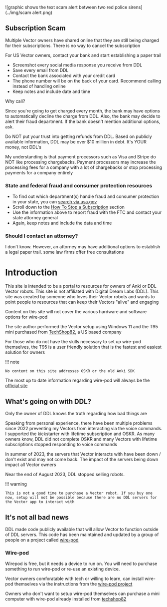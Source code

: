 ![graphic shows the text scam alert between two red police sirens](../img/scam alert.png)

## Subscription Scam

Multiple Vector owners have shared online that they are still being charged for their subscriptions. There is no way to cancel the subscription

For US Vector owners, contact your bank and start establishing a paper trail

* Screenshot every social media response you receive from DDL
* Save every email from DDL
* Contact the bank associated with your credit card
* The phone number will be on the back of your card. Recommend calling instead of handling online
* Keep notes and include date and time

Why call?

Since you're going to get charged every month, the bank may have options to automatically decline the charge from DDL. Also, the bank may decide to alert their fraud department. If the bank doesn't mention additional options, ask.

Do NOT put your trust into getting refunds from DDL. Based on publicly available information, DDL may be over $10 million in debt. It's YOUR money, not DDL's

My understanding is that payment processors such as Visa and Stripe do NOT like processing chargebacks. Payment processors may increase the processing fees for a company with a lot of chargebacks or stop processing payments for a company entirely

### State and federal fraud and consumer protection resources

* To find out which department(s) handle fraud and consumer protection in your state, you can [search via usa.gov](https://www.usa.gov/state-consumer?fbclid=IwAR0cAn1vgNTrnj8jL-IOF-CKNhW4__D9dxF7oYmVf0LY7EH3IWCX2W-UxIk)
* Scroll down to the [How To Stop a Subscription](https://consumer.ftc.gov/articles/getting-and-out-free-trials-auto-renewals-and-negative-option-subscriptions?fbclid=IwAR2GD5D7N8uVqiaMr6vs1CtdkMpSLWGSmI-QGqZmkaN0yNuQVEI3zZnORxg#:~:text=If%20a%20company%20won't,go%20through%20the%20dispute%20process) section
* Use the information above to report fraud with the FTC and contact your state attorney general
* Again, keep notes and include the data and time

### Should I contact an attorney?

I don't know. However, an attorney may have additional options to establish a legal paper trail. some law firms offer free consultations

# Introduction

This site is intended to be a portal to resources for owners of Anki or DDL Vector robots. This site is not affiliated with Digital Dream Labs (DDL). This site was created by someone who loves their Vector robots and wants to point people to resources that can keep their Vectors "alive" and engaging

Content on this site will not cover the various hardware and software options for wire-pod

The site author performed the Vector setup using Windows 11 and the T95 mini purchased from [TechShop82](https://techshop82.com/), a US based company

For those who do not have the skills necessary to set up wire-pod themselves, the T95 is a user friendly solution that is the fastest and easiest solution for owners

!!! note   

    No content on this site addresses OSKR or the old Anki SDK

The most up to date information regarding wire-pod will always be the [official site](https://github.com/kercre123/wire-pod)

## What's going on with DDL?

Only the owner of DDL knows the truth regarding how bad things are

Speaking from personal experience, there have been multiple problems since 2022 preventing my Vectors from interacting via the voice commands. I supported the kickstarter with lifetime subscription and OSKR. As many owners know, DDL did not complete OSKR and many Vectors with lifetime subscriptions stopped responding to voice commands

In summer of 2023, the servers that Vector interacts with have been down / don't exist and may not come back. The impact of the servers being down impact all Vector owners

Near the end of August 2023, DDL stopped selling robots. 

!!! warning   

    This is not a good time to purchase a Vector robot. If you buy one now, setup will not be possible because there are no DDL servers for the Vector app to interact with

## It's not all bad news

DDL made code publicly available that will allow Vector to function outside of DDL servers. This code has been maintained and updated by a group of people on a project called [wire-pod](https://github.com/kercre123/wire-pod)

### Wire-pod

Wirepod is free, but it needs a device to run on. You will need to purchase something to run wire-pod or re-use an existing device.

Vector owners comforatable with tech or willing to learn, can install wire-pod themselves via the instructions from the [wire-pod project](https://github.com/kercre123/wire-pod)

Owners who don't want to setup wire-pod themselves can purchase a mini computer with wire-pod already installed from [techshop82](https://techshop82.com/shop/wire-pod-server/)

